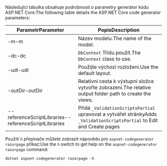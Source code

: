 <a name="codegenerator"></a> <span data-ttu-id="b4b43-101">Následující tabulka obsahuje podrobnosti o parametry generátor kódu ASP.NET Core:</span><span class="sxs-lookup"><span data-stu-id="b4b43-101">The following table details the ASP.NET Core code generator parameters:</span></span>

| <span data-ttu-id="b4b43-102">Parametr</span><span class="sxs-lookup"><span data-stu-id="b4b43-102">Parameter</span></span>               | <span data-ttu-id="b4b43-103">Popis</span><span class="sxs-lookup"><span data-stu-id="b4b43-103">Description</span></span>|
| ----------------- | ------------ |
| <span data-ttu-id="b4b43-104">-m</span><span class="sxs-lookup"><span data-stu-id="b4b43-104">-m</span></span>  | <span data-ttu-id="b4b43-105">Název modelu.</span><span class="sxs-lookup"><span data-stu-id="b4b43-105">The name of the model.</span></span> |
| <span data-ttu-id="b4b43-106">-dc</span><span class="sxs-lookup"><span data-stu-id="b4b43-106">-dc</span></span>  | <span data-ttu-id="b4b43-107">`DbContext` Třídu použít.</span><span class="sxs-lookup"><span data-stu-id="b4b43-107">The `DbContext` class to use.</span></span> |
| <span data-ttu-id="b4b43-108">-udl</span><span class="sxs-lookup"><span data-stu-id="b4b43-108">-udl</span></span> | <span data-ttu-id="b4b43-109">Použijte výchozí rozložení.</span><span class="sxs-lookup"><span data-stu-id="b4b43-109">Use the default layout.</span></span> |
| <span data-ttu-id="b4b43-110">-outDir</span><span class="sxs-lookup"><span data-stu-id="b4b43-110">-outDir</span></span> | <span data-ttu-id="b4b43-111">Relativní cesta k výstupní složce vytvořte zobrazení.</span><span class="sxs-lookup"><span data-stu-id="b4b43-111">The relative output folder path to create the views.</span></span> |
| <span data-ttu-id="b4b43-112">--referenceScriptLibraries</span><span class="sxs-lookup"><span data-stu-id="b4b43-112">--referenceScriptLibraries</span></span> | <span data-ttu-id="b4b43-113">Přidá `_ValidationScriptsPartial` upravovat a vytvářet stránky</span><span class="sxs-lookup"><span data-stu-id="b4b43-113">Adds `_ValidationScriptsPartial` to Edit and Create pages</span></span> |

<span data-ttu-id="b4b43-114">Použití `h` přepínače můžete zobrazit nápovědu pro `aspnet-codegenerator razorpage` příkaz:</span><span class="sxs-lookup"><span data-stu-id="b4b43-114">Use the `h` switch to get help on the `aspnet-codegenerator razorpage` command:</span></span>

```console
dotnet aspnet-codegenerator razorpage -h
```

